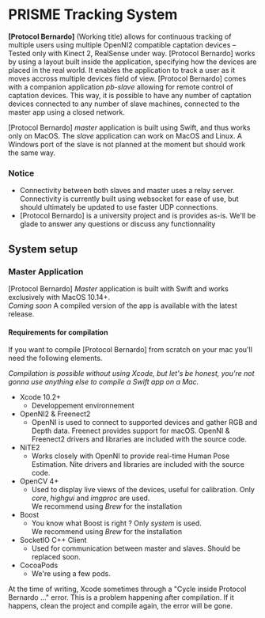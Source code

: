 #  PRISME Tracking System

**[Protocol Bernardo]** (Working title) allows for continuous tracking of multiple users using multiple OpenNI2
compatible captation devices – Tested only with Kinect 2, RealSense under way.
[Protocol Bernardo] works by using a layout built inside the application, specifying how the devices 
are placed in the real world. It enables the application to track a user as it moves accross multiple devices field of view.
[Protocol Bernardo] comes with a companion application *pb-slave* allowing for remote control of
captation devices. This way, it is possible to have any number of captation devices connected to any
number of slave machines, connected to the master app using a closed network. 

[Protocol Bernardo] *master* application is built using Swift, and thus works only on MacOS. The
*slave* application can work on MacOS and Linux. A Windows port of the slave is not planned at the moment but
should work the same way.

### Notice

* Connectivity between both slaves and master uses a relay server. Connectivity is currently built using websocket
for ease of use, but should ultimately be updated to use faster UDP connections.
* [Protocol Bernardo] is a university project and is provides as-is. We'll be glade to answer any questions
or discuss any functionnality

## System setup

### Master Application

[Protocol Bernardo] *Master* application is built with Swift and works exclusively with MacOS 10.14+.  
*Coming soon* A compiled version of the app is available with the latest release.

#### Requirements for compilation
If you want to compile [Protocol Bernardo] from scratch on your mac you'll need the following elements.

*Compilation is possible without using Xcode, but let's be honest, you're not gonna use anything else to
compile a Swift app on a Mac.*

* Xcode 10.2+
  - Developpement environnement
* OpenNI2 & Freenect2
  - OpenNI is used to connect to supported devices and gather RGB and Depth data. Freenect provides support for macOS.
    OpenNI & Freenect2 drivers and libraries are included with the source code.
* NiTE2
  - Works closely with OpenNI to provide real-time Human Pose Estimation.
    Nite drivers and libraries are included with the source code.
* OpenCV 4+
  - Used to display live views of the devices, useful for calibration. Only *core*, *highgui* and *imgproc* are used.  
    We recommend using *Brew* for the installation
* Boost
    - You know what Boost is right ? Only *system* is used.  
    We recommend using *Brew* for the installation
* SocketIO C++ Client
    - Used for communication between master and slaves. Should be replaced soon.
* CocoaPods
    - We're using a few pods.
    
At the time of writing, Xcode sometimes through a "Cycle inside Protocol Bernardo ..." error. This is a problem happening after compilation. If it happens, clean the project and compile again, the error will be gone.
